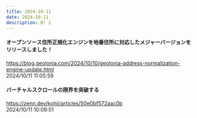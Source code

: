 ```yaml
---
title: 2024-10-11
date: 2024-10-11
description: B! 2
---
```


#### オープンソース住所正規化エンジンを地番住所に対応したメジャーバージョンをリリースしました！
https://blog.geolonia.com/2024/10/10/geolonia-address-normalization-engine-update.html<br>
2024/10/11 11:05:59<br>


#### バーチャルスクロールの限界を突破する
https://zenn.dev/kohii/articles/50e0bf572aac0b<br>
2024/10/11 10:09:51<br>


